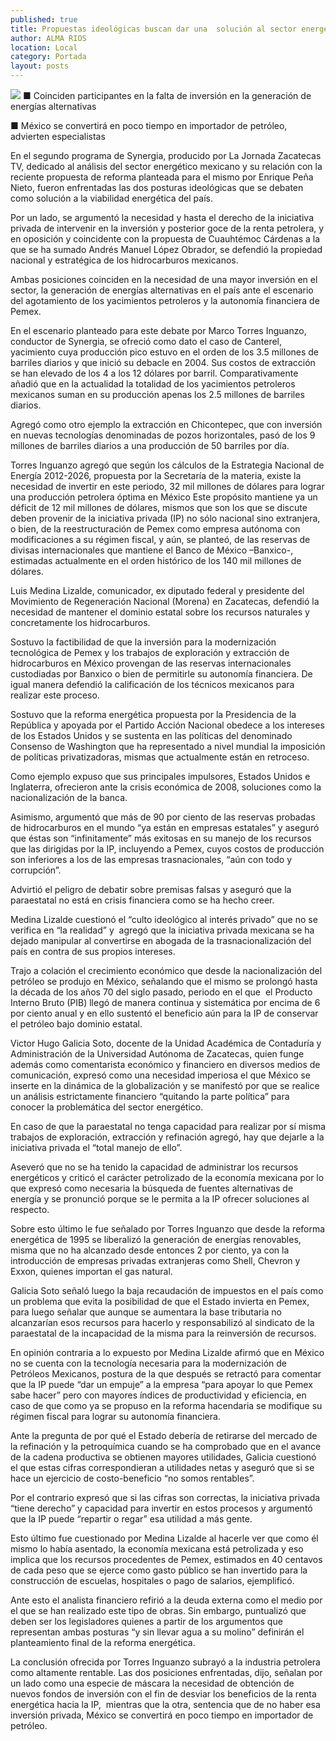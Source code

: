 ```yaml
---
published: true
title: Propuestas ideológicas buscan dar una  solución al sector energético mexicano
author: ALMA RIOS
location: Local
category: Portada
layout: posts
---
```


![](http://i.imgur.com/TPtSe6nm.jpg)
■ Coinciden participantes en la falta de inversión en la generación de energías alternativas

■ México se convertirá en poco tiempo en importador de petróleo, advierten especialistas

En el segundo programa de Synergia, producido por La Jornada Zacatecas TV, dedicado al análisis del sector energético mexicano y su relación con la reciente propuesta de reforma planteada para el mismo por Enrique Peña Nieto, fueron enfrentadas las dos posturas ideológicas que se debaten como solución a la viabilidad energética del país.

Por un lado, se argumentó la necesidad y hasta el derecho de la iniciativa privada de intervenir en la inversión y posterior goce de la renta petrolera, y en oposición y coincidente con la propuesta de Cuauhtémoc Cárdenas a la que se ha sumado Andrés Manuel López Obrador, se defendió la propiedad nacional y estratégica de los hidrocarburos mexicanos.

Ambas posiciones coinciden en la necesidad de una mayor inversión en el sector, la generación de energías alternativas en el país ante el escenario del agotamiento de los yacimientos petroleros y la autonomía financiera de Pemex. 

En el escenario planteado para este debate por Marco Torres Inguanzo, conductor de Synergia, se ofreció como dato el caso de Canterel, yacimiento cuya producción pico estuvo en el orden de los 3.5 millones de barriles diarios y que inició su debacle en 2004. Sus costos de extracción se han elevado de los 4 a los 12 dólares por barril. Comparativamente añadió que en la actualidad la totalidad de los yacimientos petroleros mexicanos suman en su producción apenas los 2.5 millones de barriles diarios.

Agregó como otro ejemplo la extracción en Chicontepec, que con inversión en nuevas tecnologías denominadas de pozos horizontales, pasó de los 9 millones de barriles diarios a una producción de 50 barriles por día.

Torres Inguanzo agregó que según los cálculos de la Estrategia Nacional de Energía 2012-2026, propuesta por la Secretaría de la materia, existe la necesidad de invertir en este periodo, 32 mil millones de dólares para lograr una producción petrolera óptima en México 
Este propósito mantiene ya un déficit de 12 mil millones de dólares, mismos que son los que se discute deben provenir de la iniciativa privada (IP) no sólo nacional sino extranjera, o bien, de la reestructuración de Pemex como empresa autónoma con modificaciones a su régimen fiscal, y aún, se planteó, de las reservas de divisas internacionales que mantiene el Banco de México –Banxico-, estimadas actualmente en el orden histórico de los 140 mil millones de dólares.

Luis Medina Lizalde, comunicador, ex diputado federal y presidente del Movimiento de Regeneración Nacional (Morena) en Zacatecas, defendió la necesidad de mantener el dominio estatal sobre los recursos naturales y concretamente los hidrocarburos.

Sostuvo la factibilidad de que la inversión para la modernización tecnológica de Pemex y los trabajos de exploración y extracción de hidrocarburos en México provengan de las reservas internacionales custodiadas por Banxico o bien de permitirle su autonomía financiera. De igual manera defendió la calificación de los técnicos mexicanos para realizar este proceso.

Sostuvo que la reforma energética propuesta por la Presidencia de la República y apoyada por el Partido Acción Nacional obedece a los intereses de los Estados Unidos y se sustenta en las políticas del denominado Consenso de Washington que ha representado a nivel mundial la imposición de políticas privatizadoras, mismas que actualmente están en retroceso.

Como ejemplo expuso que sus principales impulsores, Estados Unidos e Inglaterra, ofrecieron ante la crisis económica de 2008, soluciones como la nacionalización de la banca. 

Asimismo, argumentó que más de 90 por ciento de las reservas probadas de hidrocarburos en el mundo “ya están en empresas estatales” y aseguró que éstas son “infinitamente” más exitosas en su manejo de los recursos que las dirigidas por la IP, incluyendo a Pemex, cuyos costos de producción son inferiores a los de las empresas trasnacionales, “aún con todo y corrupción”. 

Advirtió el peligro de debatir sobre premisas falsas y aseguró que la paraestatal no está en crisis financiera como se ha hecho creer.

Medina Lizalde cuestionó el “culto ideológico al interés privado” que no se verifica en “la realidad” y  agregó que la iniciativa privada mexicana se ha dejado manipular al convertirse en abogada de la trasnacionalización del país en contra de sus propios intereses.

Trajo a colación el crecimiento económico que desde la nacionalización del petróleo se produjo en México, señalando que el mismo se prolongó hasta la década de los años 70 del siglo pasado, periodo en el que  el Producto Interno Bruto (PIB) llegó de manera continua y sistemática por encima de 6 por ciento anual y en ello sustentó el beneficio aún para la IP de conservar el petróleo bajo dominio estatal. 

Victor Hugo Galicia Soto, docente de la Unidad Académica de Contaduría y Administración de la Universidad Autónoma de Zacatecas, quien funge además como comentarista económico y financiero en diversos medios de comunicación, expresó como una necesidad imperiosa el que México se inserte en la dinámica de la globalización y se manifestó por que se realice un análisis estrictamente financiero “quitando la parte política” para conocer la problemática del sector energético.

En caso de que la paraestatal no tenga capacidad para realizar por sí misma trabajos de exploración, extracción y refinación agregó, hay que dejarle a la iniciativa privada el “total manejo de ello”. 

Aseveró que no se ha tenido la capacidad de administrar los recursos energéticos y criticó el carácter petrolizado de la economía mexicana por lo que expresó como necesaria la búsqueda de fuentes alternativas de energía y se pronunció porque se le permita a la IP ofrecer soluciones al respecto.

Sobre esto último le fue señalado por Torres Inguanzo que desde la reforma energética de 1995 se liberalizó la generación de energías renovables, misma que no ha alcanzado desde entonces 2 por ciento, ya con la introducción de empresas privadas extranjeras como Shell, Chevron y Exxon, quienes importan el gas natural. 

Galicia Soto señaló luego la baja recaudación de impuestos en el país como un problema que evita la posibilidad de que el Estado invierta en Pemex, para luego señalar que aunque se aumentara la base tributaria no alcanzarían esos recursos para hacerlo y responsabilizó al sindicato de la paraestatal de la incapacidad de la misma para la reinversión de recursos.

En opinión contraria a lo expuesto por Medina Lizalde afirmó que en México no se cuenta con la tecnología necesaria para la modernización de Petróleos Mexicanos, postura de la que después se retractó para comentar que la IP puede “dar un empuje” a la empresa “para apoyar lo que Pemex sabe hacer” pero con mayores índices de productividad y eficiencia, en caso de que como ya se propuso en la reforma hacendaria se modifique su régimen fiscal para lograr su autonomía financiera.

Ante la pregunta de por qué el Estado debería de retirarse del mercado de la refinación y la petroquímica cuando se ha comprobado que en el avance de la cadena productiva se obtienen mayores utilidades, Galicia cuestionó el que estas cifras correspondieran a utilidades netas y aseguró que si se hace un ejercicio de costo-beneficio “no somos rentables”.

Por el contrario expresó que si las cifras son correctas, la iniciativa privada “tiene derecho” y capacidad para invertir en estos procesos y argumentó que la IP puede “repartir o regar” esa utilidad a más gente.

Esto último fue cuestionado por Medina Lizalde al hacerle ver que como él mismo lo había asentado, la economía mexicana está petrolizada y eso implica que los recursos procedentes de Pemex, estimados en 40 centavos de cada peso que se ejerce como gasto público se han invertido para la construcción de escuelas, hospitales o pago de salarios, ejemplificó.

Ante esto el analista financiero refirió a la deuda externa como el medio por el que se han realizado este tipo de obras. Sin embargo, puntualizó que deben ser los legisladores quienes a partir de los argumentos que representan ambas posturas “y sin llevar agua a su molino” definirán el planteamiento final de la reforma energética.

La conclusión ofrecida por Torres Inguanzo subrayó a la industria petrolera como altamente rentable. Las dos posiciones enfrentadas, dijo, señalan por un lado como una especie de máscara la necesidad de obtención de nuevos fondos de inversión con el fin de desviar los beneficios de la renta energética hacia la IP,  mientras que la otra, sentencia que de no haber esa inversión privada, México se convertirá en poco tiempo en importador de petróleo.
